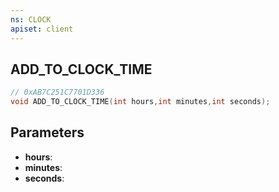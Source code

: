 ```yaml
---
ns: CLOCK
apiset: client
---
```

## ADD_TO_CLOCK_TIME

```c
// 0xAB7C251C7701D336
void ADD_TO_CLOCK_TIME(int hours,int minutes,int seconds);
```


## Parameters
* **hours**:
* **minutes**:
* **seconds**:



